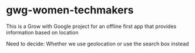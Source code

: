 # gwg-women-techmakers
This is a Grow with Google project for an offline first app that provides information based on location

Need to decide:
Whether we use geolocation or use the search box instead
